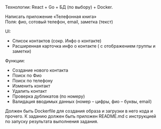 Технологии: React + Go + БД (по выбору) + Docker.
 
Написать приложение «Телефонная книга»  
Поля: фио, сотовый телефон, email, заметка (текст)
 
UI:
- Список контактов (сокр. Инфо о контакте)
- Расширенная карточка инфо о контакте ( с отображением группы и заметки)
 
Функции:
- Создание нового контакта
- Поиск по Фио
- Поиск по телефону
- Изменить контакт
- Удалить контакт
- Проверка дубликатов (по номеру)
- Валидация вводимых данных (номер – цифры, фио – буквы, email)
 
Должен быть Dockerfile для создания образа и загрузки в него кода 
и прочего. К заданию должен быть приложен README.md 
с инструкцией по запуску результата выполнения задания.